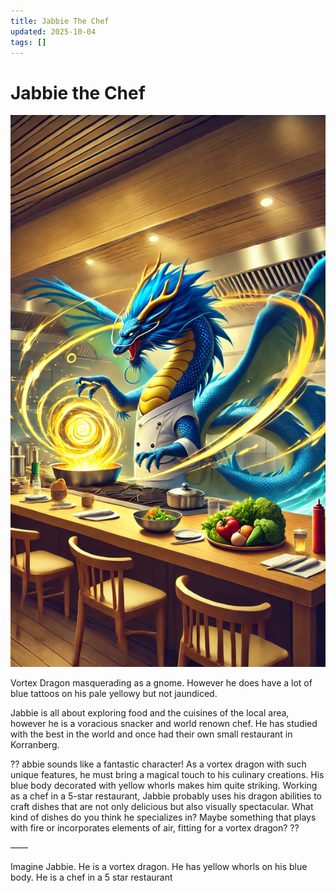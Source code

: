 ```yaml
---
title: Jabbie The Chef
updated: 2025-10-04
tags: []
---
```


# Jabbie the Chef

![DC3B42C2-F3F8-4F9E-9459-B99A81C2E2BA](/assets/images/DC3B42C2-F3F8-4F9E-9459-B99A81C2E2BA.webp)

Vortex Dragon masquerading as a gnome. However he does have a lot of blue tattoos on his pale yellowy but not jaundiced.

Jabbie is all about exploring food and the cuisines of the local area, however he is a voracious snacker and world renown chef. He has studied with the best in the world and once had their own small restaurant in Korranberg.

??
abbie sounds like a fantastic character! As a vortex dragon with such unique features, he must bring a magical touch to his culinary creations. His blue body decorated with yellow whorls makes him quite striking. Working as a chef in a 5-star restaurant, Jabbie probably uses his dragon abilities to craft dishes that are not only delicious but also visually spectacular. What kind of dishes do you think he specializes in? Maybe something that plays with fire or incorporates elements of air, fitting for a vortex dragon?
??

——

Imagine Jabbie. He is a vortex dragon. He has yellow whorls on his blue body. He is a chef in a 5 star restaurant
